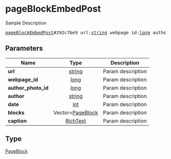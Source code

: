 # pageBlockEmbedPost

Sample Description

<pre>
<a href="../constructor/pageBlockEmbedPost.md">pageBlockEmbedPost</a>#292c7be9 url:<a href="../type/string.md">string</a> webpage_id:<a href="../type/long.md">long</a> author_photo_id:<a href="../type/long.md">long</a> author:<a href="../type/string.md">string</a> date:<a href="../type/int.md">int</a> blocks:Vector&lt;<a href="../type/PageBlock.md">PageBlock</a>&gt; caption:<a href="../type/RichText.md">RichText</a> = <a href="../type/PageBlock.md">PageBlock</a>;
</pre>

## Parameters

| Name | Type | Description |
|------|:----:|-------------|
| **url** | [string](../type/string.md) | Param description |
| **webpage_id** | [long](../type/long.md) | Param description |
| **author_photo_id** | [long](../type/long.md) | Param description |
| **author** | [string](../type/string.md) | Param description |
| **date** | [int](../type/int.md) | Param description |
| **blocks** | Vector<[PageBlock](../type/PageBlock.md) | Param description |
| **caption** | [RichText](../type/RichText.md) | Param description |

## Type

[PageBlock](../type/PageBlock.md)
